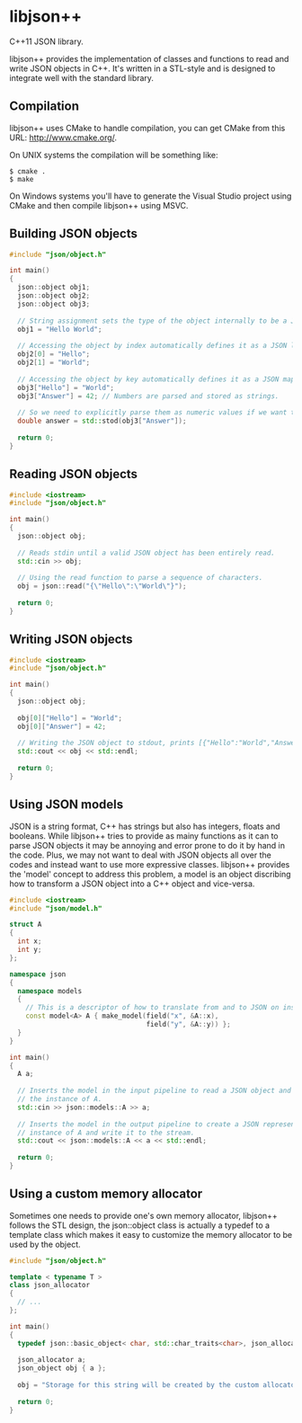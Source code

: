 libjson++
=========

C++11 JSON library.

libjson++ provides the implementation of classes and functions to read and write JSON objects in C++.
It's written in a STL-style and is designed to integrate well with the standard library.

Compilation
-----------

libjson++ uses CMake to handle compilation, you can get CMake from this URL: http://www.cmake.org/.

On UNIX systems the compilation will be something like:

    $ cmake .
    $ make

On Windows systems you'll have to generate the Visual Studio project using CMake and then compile libjson++
using MSVC.

Building JSON objects
---------------------

```c++
#include "json/object.h"

int main()
{
  json::object obj1;
  json::object obj2;
  json::object obj3;
  
  // String assignment sets the type of the object internally to be a JSON string.
  obj1 = "Hello World";
  
  // Accessing the object by index automatically defines it as a JSON list.
  obj2[0] = "Hello";
  obj2[1] = "World";
  
  // Accessing the object by key automatically defines it as a JSON map.
  obj3["Hello"] = "World";
  obj3["Answer"] = 42; // Numbers are parsed and stored as strings.
  
  // So we need to explicitly parse them as numeric values if we want to manipulate them.
  double answer = std::stod(obj3["Answer"]);
  
  return 0;
}
```

Reading JSON objects
--------------------

```c++
#include <iostream>
#include "json/object.h"

int main()
{
  json::object obj;
  
  // Reads stdin until a valid JSON object has been entirely read.
  std::cin >> obj;
  
  // Using the read function to parse a sequence of characters.
  obj = json::read("{\"Hello\":\"World\"}");
  
  return 0;
}
```

Writing JSON objects
--------------------

```c++
#include <iostream>
#include "json/object.h"

int main()
{
  json::object obj;
  
  obj[0]["Hello"] = "World";
  obj[0]["Answer"] = 42;
  
  // Writing the JSON object to stdout, prints [{"Hello":"World","Answer":42}]
  std::cout << obj << std::endl;
  
  return 0;
}
```

Using JSON models
-----------------

JSON is a string format, C++ has strings but also has integers, floats and booleans.
While libjson++ tries to provide as mainy functions as it can to parse JSON objects it may be annoying and error
prone to do it by hand in the code. Plus, we may not want to deal with JSON objects all over the codes
and instead want to use more expressive classes.
libjson++ provides the 'model' concept to address this problem, a model is an object discribing how to transform
a JSON object into a C++ object and vice-versa.
```c++
#include <iostream>
#include "json/model.h"

struct A
{
  int x;
  int y;
};

namespace json
{
  namespace models
  {
    // This is a descriptor of how to translate from and to JSON on instances of A.
    const model<A> A { make_model(field("x", &A::x),
                                  field("y", &A::y)) };
  }
}

int main()
{
  A a;
  
  // Inserts the model in the input pipeline to read a JSON object and flush it into
  // the instance of A.
  std::cin >> json::models::A >> a;
  
  // Inserts the model in the output pipeline to create a JSON representation of the
  // instance of A and write it to the stream.
  std::cout << json::models::A << a << std::endl;
  
  return 0;
}
```

Using a custom memory allocator
-------------------------------

Sometimes one needs to provide one's own memory allocator, libjson++ follows the STL design, the json::object
class is actually a typedef to a template class which makes it easy to customize the memory allocator to be
used by the object.
```c++
#include "json/object.h"

template < typename T >
class json_allocator
{
  // ...
};

int main()
{
  typedef json::basic_object< char, std::char_traits<char>, json_allocator<char> > json_object;
  
  json_allocator a;
  json_object obj { a };
  
  obj = "Storage for this string will be created by the custom allocator";
  
  return 0;
}
```